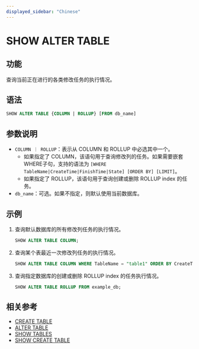 ```yaml
---
displayed_sidebar: "Chinese"
---
```


# SHOW ALTER TABLE

## 功能

查询当前正在进行的各类修改任务的执行情况。

## 语法

```sql
SHOW ALTER TABLE {COLUMN | ROLLUP} [FROM db_name]
```

## 参数说明

- `COLUMN ｜ ROLLUP`：表示从 COLUMN 和 ROLLUP 中必选其中一个。
  - 如果指定了 COLUMN，该语句用于查询修改列的任务。如果需要嵌套WHERE子句，支持的语法为 `[WHERE TableName|CreateTime|FinishTime|State] [ORDER BY] [LIMIT]`。
  - 如果指定了 ROLLUP，该语句用于查询创建或删除 ROLLUP index 的任务。
- `db_name`：可选。如果不指定，则默认使用当前数据库。

## 示例

1. 查询默认数据库的所有修改列任务的执行情况。

    ```sql
    SHOW ALTER TABLE COLUMN;
    ```

2. 查询某个表最近一次修改列任务的执行情况。

    ```sql
    SHOW ALTER TABLE COLUMN WHERE TableName = "table1" ORDER BY CreateTime DESC LIMIT 1;
    ```

3. 查询指定数据库的创建或删除 ROLLUP index 的任务执行情况。

    ```sql
    SHOW ALTER TABLE ROLLUP FROM example_db;
    ````

## 相关参考

- [CREATE TABLE](../data-definition/CREATE_TABLE.md)
- [ALTER TABLE](../data-definition/ALTER_TABLE.md)
- [SHOW TABLES](../data-manipulation/SHOW_TABLES.md)
- [SHOW CREATE TABLE](../data-manipulation/SHOW_CREATE_TABLE.md)
